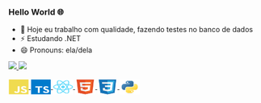 ### Hello World  🌐


- 🔭 Hoje eu trabalho com qualidade, fazendo testes no banco de dados
- ⚡ Estudando .NET
- 😄 Pronouns: ela/dela

<div>
  <a href="https://github.com/midnight1thais">
  <img height="180em" src="https://github-readme-stats.vercel.app/api?username=midnight1thais&show_icons=true&theme=tokyonight&include_all_commits=true&count_private=true"/>
  <img height="180em" src="https://github-readme-stats.vercel.app/api/top-langs/?username=midnight1thais&layout=compact&langs_count=16&theme=tokyonight"/>
</div>

<div style="display: inline_block"><br>
  <img align="center" alt="Rafa-Js" height="30" width="40" src="https://raw.githubusercontent.com/devicons/devicon/master/icons/javascript/javascript-plain.svg">
  <img align="center" alt="Rafa-Ts" height="30" width="40" src="https://raw.githubusercontent.com/devicons/devicon/master/icons/typescript/typescript-plain.svg">
  <img align="center" alt="Rafa-React" height="30" width="40" src="https://raw.githubusercontent.com/devicons/devicon/master/icons/react/react-original.svg">
  <img align="center" alt="Rafa-HTML" height="30" width="40" src="https://raw.githubusercontent.com/devicons/devicon/master/icons/html5/html5-original.svg">
  <img align="center" alt="Rafa-CSS" height="30" width="40" src="https://raw.githubusercontent.com/devicons/devicon/master/icons/css3/css3-original.svg">
  <img align="center" alt="Rafa-Python" height="30" width="40" src="https://raw.githubusercontent.com/devicons/devicon/master/icons/python/python-original.svg">
  
<!-- Snake Animation: Exibe uma animação de "cobra" no perfil do GitHub. -->
<!-- ![Snake animation](https://github.com/midnight1thais/midnight1thais/blob/output/github-contribution-grid-snake.svg) -->

<!-- Readme Stats: Cria um link para exibir as estatísticas do repositório "midnight1thais" no GitHub. -->
<!-- O tema "react" é aplicado ao estilo das estatísticas. -->
<!--[![readme](https://github-readme-stats.vercel.app/api/pin/?username=midnight1thais&repo=midnight1thais&theme=react)](https://github.com/midnight1thais/midnight1thais)-->
</div>

